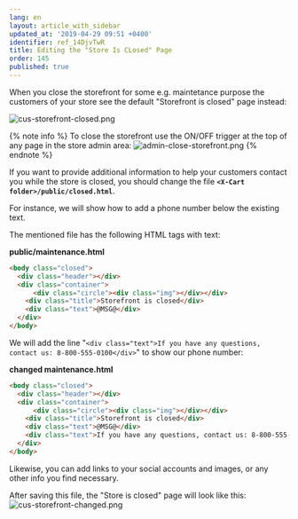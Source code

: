 ```yaml
---
lang: en
layout: article_with_sidebar
updated_at: '2019-04-29 09:51 +0400'
identifier: ref_14DjvTwR
title: Editing the "Store Is CLosed" Page
order: 145
published: true
---
```

When you close the storefront for some e.g. maintetance purpose the customers of your store see the default "Storefront is closed" page instead:

![cus-storefront-closed.png]({{site.baseurl}}/attachments/ref_14DjvTwR/cus-storefront-closed.png)

{% note info %}
To close the storefront use the ON/OFF trigger at the top of any page in the store admin area:
![admin-close-storefront.png]({{site.baseurl}}/attachments/ref_14DjvTwR/admin-close-storefront.png)
{% endnote %}

If you want to provide additional information to help your customers contact you while the store is closed, you should change the file **`<X-Cart folder>/public/closed.html`**. 

For instance, we will show how to add a phone number below the existing text. 

The mentioned file has the following HTML tags with text:

**public/maintenance.html**

```html
<body class="closed">
  <div class="header"></div>
  <div class="container">
      <div class="circle"><div class="img"></div></div>
    <div class="title">Storefront is closed</div>
    <div class="text">@MSG@</div>
  </div>
</body>
```

We will add the line "`<div class="text">If you have any questions, contact us: 8-800-555-0100</div>`" to show our phone number:

**changed maintenance.html**

```html
<body class="closed">
  <div class="header"></div>
  <div class="container">
      <div class="circle"><div class="img"></div></div>
    <div class="title">Storefront is closed</div>
    <div class="text">@MSG@</div>
    <div class="text">If you have any questions, contact us: 8-800-555-0100</div>
  </div>
</body>
```

Likewise, you can add links to your social accounts and images, or any other info you find necessary. 

After saving this file, the "Store is closed" page will look like this:
![cus-storefront-changed.png]({{site.baseurl}}/attachments/ref_14DjvTwR/cus-storefront-changed.png)
